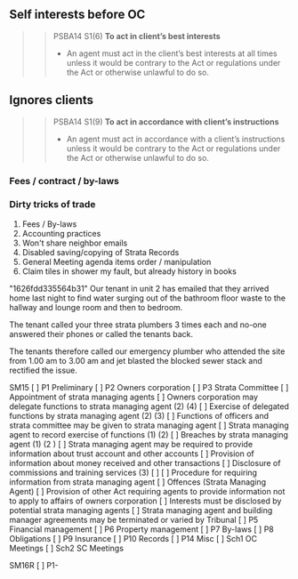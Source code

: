 <!-- ### Assuming full authority without due process

> > PSBR S6(6) **Confirmation of specific instructions—strata managing agent**
> > - Before or at the time of entering into an agency agreement under which an agent will exercise the functions of a strata managing agent or community managing agent, the agent must prepare for inclusion in the agency agreement written confirmation of the extent of the agent’s authority to undertake the following duties in connection with the exercise of those functions and any limitations on the agent’s authority to undertake those duties:
(a)  undertaking the financial management of funds and books of account,
(b)  holding documents and maintaining records relating to the scheme (for example, the strata roll, notices and minutes of meetings),
(c)  arranging building inspections and reports,
(d)  effecting repairs to and maintaining common property or engaging appropriately qualified tradespersons to do so and detailing limitations on expenditure that may be incurred by the agent without obtaining the approval of the person on behalf of whom the agent is acting,
(e)  paying disbursements and expenses incurred in connection with the agent’s management of the scheme,
(f)  arranging insurance cover for the scheme,
(g)  serving notices to comply with a by-law,
(h)  managing the sinking fund and the administrative fund,
(i)  undertaking steps necessary to recover any money owing in relation to levies,
(j)  representing the owners corporation or association in tribunal or court proceedings,
(k)  paying accounts in relation to the scheme (for example, accounts for water charges, council rates and maintenance),
(l)  arranging and undertaking administrative duties in relation to annual general meetings and other general meetings.
 -->
 
 
 
## Self interests before OC

> > PSBA14 S1(6) **To act in client’s best interests**
> > - An agent must act in the client’s best interests at all times unless it would be contrary to the Act or regulations under the Act or otherwise unlawful to do so.

## Ignores clients

> > PSBA14 S1(9) **To act in accordance with client’s instructions**
> > - An agent must act in accordance with a client’s instructions unless it would be contrary to the Act or regulations under the Act or otherwise unlawful to do so.



### Fees / contract / by-laws
### Dirty tricks of trade

1. Fees / By-laws
2. Accounting practices
3. Won't share neighbor emails
4. Disabled saving/copying of Strata Records
4. General Meeting agenda items order / manipulation
5. Claim tiles in shower my fault, but already history in books




"1626fdd335564b31"
Our tenant in unit 2 has emailed that they arrived home last night to find water surging out of the bathroom floor waste to the hallway and lounge room and then to bedroom.

The tenant called your three strata plumbers 3 times each and no-one answered their phones or called the tenants back.

The tenants therefore called our emergency plumber who attended the site from 1.00 am to 3.00 am and jet blasted the blocked sewer stack and rectified the issue. 



SM15
[ ] P1 Preliminary
[ ] P2 Owners corporation
[ ] P3 Strata Committee
[ ] Appointment of strata managing agents
[ ] Owners corporation may delegate functions to strata managing agent (2)  (4) 
[ ] Exercise of delegated functions by strata managing agent (2)  (3) 
[ ] Functions of officers and strata committee may be given to strata managing agent
[ ] Strata managing agent to record exercise of functions (1) (2) 
[ ] Breaches by strata managing agent (1) (2 )
[ ] Strata managing agent may be required to provide information about trust account and other accounts
[ ] Provision of information about money received and other transactions
[ ] Disclosure of commissions and training services (3)  [ ]
[ ] Procedure for requiring information from strata managing agent
[ ] Offences (Strata Managing Agent)
[ ] Provision of other Act requiring agents to provide information not to apply to affairs of owners corporation
[ ] Interests must be disclosed by potential strata managing agents
[ ] Strata managing agent and building manager agreements may be terminated or varied by Tribunal
[ ] P5 Financial management
[ ] P6 Property management
[ ] P7 By-laws
[ ] P8 Obligations
[ ] P9 Insurance
[ ] P10 Records
[ ] P14 Misc
[ ] Sch1 OC Meetings
[ ] Sch2 SC Meetings

SM16R
[ ] P1-